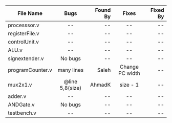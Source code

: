 | File Name         |       Bugs         |  Found By |          Fixes         |  Fixed By |
|-------------------|:------------------:|----------:|:----------------------:|----------:|
| processsor.v      |         --         |        -- |            --          |        -- |
| registerFile.v    |         --         |        -- |            --          |        -- |
| controlUnit.v     |         --         |        -- |            --          |        -- |
| ALU.v             |         --         |        -- |            --          |        -- |
| signextender.v    |      No bugs       |        -- |            --          |        -- |
| programCounter.v  |     many lines     |     Saleh |   Change PC width      |        -- |
| mux2x1.v          | @line 5,8(size)    |   AhmadK  |        size - 1        |        -- |
| adder.v           |         --         |        -- |            --          |        -- |
| ANDGate.v         |      No bugs       |        -- |            --          |        -- |
| testbench.v       |         --         |        -- |            --          |        -- |
